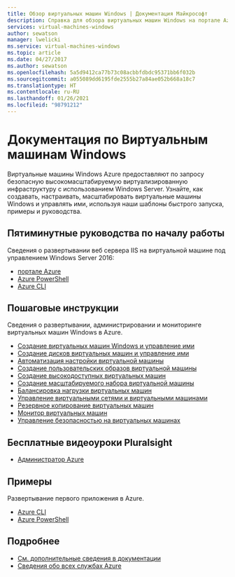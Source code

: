 ```yaml
---
title: Обзор виртуальных машин Windows | Документация Майкрософт
description: Справка для обзора виртуальных машин Windows на портале Azure.
services: virtual-machines-windows
author: sewatson
manager: lwelicki
ms.service: virtual-machines-windows
ms.topic: article
ms.date: 04/27/2017
ms.author: sewatson
ms.openlocfilehash: 5a5d9412ca77b73c08acbbfdbdc95371bb6f032b
ms.sourcegitcommit: a055089dd6195fde2555b27a84ae052b668a18c7
ms.translationtype: HT
ms.contentlocale: ru-RU
ms.lasthandoff: 01/26/2021
ms.locfileid: "98791212"
---
```

# <a name="windows-virtual-machines-documentation"></a>Документация по Виртуальным машинам Windows

Виртуальные машины Windows Azure предоставляют по запросу безопасную высокомасштабируемую виртуализированную инфраструктуру с использованием Windows Server. Узнайте, как создавать, настраивать, масштабировать виртуальные машины Windows и управлять ими, используя наши шаблоны быстрого запуска, примеры и руководства.

## <a name="5-minute-quickstarts"></a>Пятиминутные руководства по началу работы

Сведения о развертывании веб сервера IIS на виртуальной машине под управлением Windows Server 2016:

- [портале Azure](../../articles/virtual-machines/windows/quick-create-portal.md?toc=%2fazure%2fvirtual-machines%2fwindows%2ftoc.json)
- [Azure PowerShell](../../articles/virtual-machines/windows/quick-create-powershell.md?toc=%2fazure%2fvirtual-machines%2fwindows%2ftoc.json)
- [Azure CLI](../../articles/virtual-machines/windows/quick-create-cli.md?toc=%2fazure%2fvirtual-machines%2fwindows%2ftoc.json)

## <a name="step-by-step-tutorials"></a>Пошаговые инструкции

Сведения о развертывании, администрировании и мониторинге виртуальных машин Windows в Azure.

- [Создание виртуальных машин Windows и управление ими](/azure/virtual-machines/windows/tutorial-manage-vm)
- [Создание дисков виртуальных машин и управление ими](/azure/virtual-machines/windows/tutorial-manage-data-disk)
- [Автоматизация настройки виртуальной машины](/azure/virtual-machines/windows/tutorial-automate-vm-deployment)
- [Создание пользовательских образов виртуальной машины](/azure/virtual-machines/windows/tutorial-custom-images)
- [Создание высокодоступных виртуальных машин](/azure/virtual-machines/windows/tutorial-availability-sets)
- [Создание масштабируемого набора виртуальной машины](/azure/virtual-machines/windows/tutorial-create-vmss)
- [Балансировка нагрузки виртуальных машин](/azure/virtual-machines/windows/tutorial-load-balancer)
- [Управление виртуальными сетями и виртуальными машинами](/azure/virtual-machines/windows/tutorial-virtual-network)
- [Резервное копирование виртуальных машин](/azure/backup/quick-backup-vm-portal)
- [Монитор виртуальных машин](/azure/virtual-machines/windows/tutorial-monitoring)
- [Управление безопасностью на виртуальных машинах](/azure/virtual-machines/windows/tutorial-azure-security)


## <a name="free-pluralsight-video-training"></a>Бесплатные видеоуроки Pluralsight

- [Администратор Azure](https://go.microsoft.com/fwlink/?linkid=2012827)

## <a name="samples"></a>Примеры

Развертывание первого приложения в Azure.

- [Azure CLI](/azure/virtual-machines/virtual-machines-windows-cli-samples?toc=%2fazure%2fvirtual-machines%2fwindows%2ftoc.json)
- [Azure PowerShell](/azure/virtual-machines/virtual-machines-windows-powershell-samples?toc=%2fazure%2fvirtual-machines%2fwindows%2ftoc.json)

## <a name="more"></a>Подробнее

- [См. дополнительные сведения в документации](/azure/virtual-machines/windows/index)
- [Сведения обо всех службах Azure](https://aka.ms/j3wr7y)